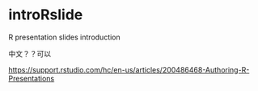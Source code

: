 introRslide
===========

R presentation slides introduction

中文？？可以

https://support.rstudio.com/hc/en-us/articles/200486468-Authoring-R-Presentations
